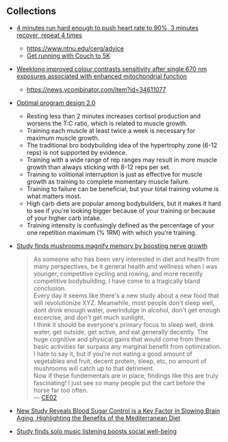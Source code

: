 
## Collections

- [4 minutes run hard enough to push heart rate to 90%, 3 minutes recover, repeat 4 times](https://news.ycombinator.com/item?id=34213181)
  - https://www.ntnu.edu/cerg/advice
  - [Get running with Couch to 5K](https://www.nhs.uk/live-well/exercise/running-and-aerobic-exercises/get-running-with-couch-to-5k/)
- [Weeklong improved colour contrasts sensitivity after single 670 nm exposures associated with enhanced mitochondrial function](https://www.nature.com/articles/s41598-021-02311-1)
  - https://news.ycombinator.com/item?id=34611077
- [Optimal program design 2.0](https://mennohenselmans.com/optimal-program-design/)

  - Resting less than 2 minutes increases cortisol production and worsens the T:C ratio, which is related to muscle growth.
  - Training each muscle at least twice a week is necessary for maximum muscle growth.
  - The traditional bro bodybuilding idea of the hypertrophy zone (6-12 reps) is not supported by evidence.
  - Training with a wide range of rep ranges may result in more muscle growth than always sticking with 8-12 reps per set.
  - Training to volitional interruption is just as effective for muscle growth as training to complete momentary muscle failure.
  - Training to failure can be beneficial, but your total training volume is what matters most.
  - High carb diets are popular among bodybuilders, but it makes it hard to see if you're looking bigger because of your training or because of your higher carb intake.
  - Training intensity is confusingly defined as the percentage of your one repetition maximum (% 1RM) with which you're training.

- [Study finds mushrooms magnify memory by boosting nerve growth](https://medicalxpress.com/news/2023-02-mushrooms-magnify-memory-boosting-nerve.html)
  > As someone who has been very interested in diet and health from many perspectives, be it general health and wellness when I was younger, competitive cycling and rowing, and more recently competitive bodybuilding, I have come to a tragically bland conclusion.  
  > Every day it seems like there's a new study about a new food that will revolutionize XYZ. Meanwhile, most people don't sleep well, dont drink enough water, overindulge in alcohol, don't get enough excercise, and don't get much sunlight.  
  > I think it should be everyone's primary focus to sleep well, drink water, get outside, get active, and eat generally decently. The huge cognitive and physical gains that would come from these basic activities far surpass any marginal benefit from optimization. I hate to say it, but if you're not eating a good amount of vegetables and fruit, decent protein, sleep, etc, no amount of mushrooms will catch up to that detriment.  
  > Now if these fundementals are in place, findings like this are truly fascinating! I just see so many people put the cart before the horse far too often.  
  > — [CE02](https://news.ycombinator.com/item?id=35056071)
- [New Study Reveals Blood Sugar Control is a Key Factor in Slowing Brain Aging, Highlighting the Benefits of the Mediterranean Diet](https://www.bgu.ac.il/en/news-and-articles/blood-sugar-control-is-key-factor-in-slowing-brain-aging/)
- [Study finds solo music listening boosts social well-being](https://phys.org/news/2025-03-solo-music-boosts-social.html)
